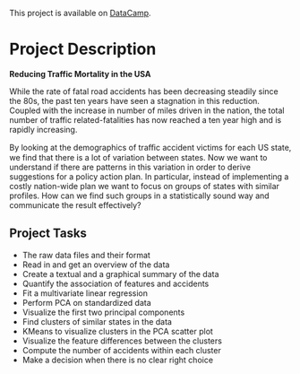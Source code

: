 This project is available on [DataCamp](https://learn.datacamp.com/projects/462). 

# **Project Description** 
**Reducing Traffic Mortality in the USA** 

While the rate of fatal road accidents has been decreasing steadily since the 80s, the past ten years have seen a stagnation in this reduction. Coupled with the increase in number of miles driven in the nation, the total number of traffic related-fatalities has now reached a ten year high and is rapidly increasing.

By looking at the demographics of traﬃc accident victims for each US state, we find that there is a lot of variation between states. Now we want to understand if there are patterns in this variation in order to derive suggestions for a policy action plan. In particular, instead of implementing a costly nation-wide plan we want to focus on groups of states with similar profiles. How can we find such groups in a statistically sound way and communicate the result effectively?

## Project Tasks

* The raw data files and their format
* Read in and get an overview of the data
* Create a textual and a graphical summary of the data
* Quantify the association of features and accidents
* Fit a multivariate linear regression
* Perform PCA on standardized data
* Visualize the first two principal components
* Find clusters of similar states in the data
* KMeans to visualize clusters in the PCA scatter plot
* Visualize the feature differences between the clusters
* Compute the number of accidents within each cluster
* Make a decision when there is no clear right choice


